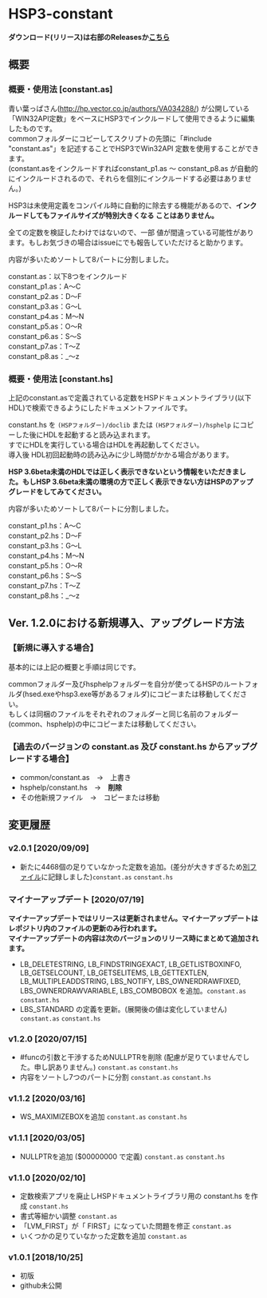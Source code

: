 # HSP3-constant

**ダウンロード(リリース)は右部のReleasesか[こちら](https://github.com/UMAGODi/HSP3-constant/releases)**

## 概要

### 概要・使用法 [constant.as]

青い葉っぱさん(http://hp.vector.co.jp/authors/VA034288/) が公開している「WIN32API定数」をベースにHSP3でインクルードして使用できるように編集したものです。  
commonフォルダーにコピーしてスクリプトの先頭に「#include "constant.as"」を記述することでHSP3でWin32API 定数を使用することができます。<br>
(constant.asをインクルードすればconstant_p1.as ～ constant_p8.as が自動的にインクルードされるので、それらを個別にインクルードする必要はありません。)



HSP3は未使用定義をコンパイル時に自動的に除去する機能があるので、**インクルードしてもファイルサイズが特別大きくなる
ことはありません。**

全ての定数を検証したわけではないので、一部 値が間違っている可能性があります。もしお気づきの場合はissueにでも報告していただけると助かります。



内容が多いためソートして8パートに分割しました。

constant.as：以下8つをインクルード<br>
constant_p1.as：A～C<br>
constant_p2.as：D～F<br>
constant_p3.as：G～L<br>
constant_p4.as：M～N<br>
constant_p5.as：O～R<br>
constant_p6.as：S～S<br>
constant_p7.as：T～Z<br>constant_p8.as：_～z


### 概要・使用法 [constant.hs]

上記のconstant.asで定義されている定数をHSPドキュメントライブラリ(以下 HDL)で検索できるようにしたドキュメントファイルです。  

constant.hs を `(HSPフォルダー)/doclib` または `(HSPフォルダー)/hsphelp` にコピーした後にHDLを起動すると読み込まれます。  
すでにHDLを実行している場合はHDLを再起動してください。  
導入後 HDL初回起動時の読み込みに少し時間がかかる場合があります。

**HSP 3.6beta未満のHDLでは正しく表示できないという情報をいただきました。もしHSP 3.6beta未満の環境の方で正しく表示できない方はHSPのアップグレードをしてみてください。**



内容が多いためソートして8パートに分割しました。

constant_p1.hs：A～C<br>
constant_p2.hs：D～F<br>
constant_p3.hs：G～L<br>
constant_p4.hs：M～N<br>
constant_p5.hs：O～R<br>
constant_p6.hs：S～S<br>
constant_p7.hs：T～Z<br>constant_p8.hs：_～z



## Ver. 1.2.0における新規導入、アップグレード方法

### 【新規に導入する場合】

基本的には上記の概要と手順は同じです。

commonフォルダー及びhsphelpフォルダーを自分が使ってるHSPのルートフォルダ(hsed.exeやhsp3.exe等があるフォルダ)にコピーまたは移動してください。<br>もしくは同梱のファイルをそれぞれのフォルダーと同じ名前のフォルダー(common、hsphelp)の中にコピーまたは移動してください。

### 【過去のバージョンの constant.as 及び constant.hs からアップグレードする場合】

* common/constant.as　→　上書き
* hsphelp/constant.hs　→　**削除**
* その他新規ファイル　→　コピーまたは移動



## 変更履歴

### v2.0.1 [2020/09/09]

* 新たに4468個の足りていなかった定数を追加。(差分が大きすぎるため[別ファイル](https://github.com/UMAGODi/HSP3-constant/blob/master/const_diffs_v2-0-1.txt)に記録しました)`constant.as` `constant.hs`

### マイナーアップデート [2020/07/19]

**マイナーアップデートではリリースは更新されません。マイナーアップデートはレポジトリ内のファイルの更新のみ行われます。**<br>
**マイナーアップデートの内容は次のバージョンのリリース時にまとめて追加されます。**

* LB_DELETESTRING, LB_FINDSTRINGEXACT, LB_GETLISTBOXINFO, LB_GETSELCOUNT, LB_GETSELITEMS, LB_GETTEXTLEN, LB_MULTIPLEADDSTRING, LBS_NOTIFY, LBS_OWNERDRAWFIXED, LBS_OWNERDRAWVARIABLE, LBS_COMBOBOX を追加。`constant.as` `constant.hs`
* LBS_STANDARD の定義を更新。(展開後の値は変化していません) `constant.as` `constant.hs`

### v1.2.0 [2020/07/15]

* #funcの引数と干渉するためNULLPTRを削除 (配慮が足りていませんでした。申し訳ありません。) `constant.as` `constant.hs`
* 内容をソートし7つのパートに分割 `constant.as` `constant.hs`

### v1.1.2 [2020/03/16]

* WS_MAXIMIZEBOXを追加 `constant.as` `constant.hs`

### v1.1.1 [2020/03/05]

* NULLPTRを追加 ($00000000 で定義) `constant.as` `constant.hs`

### v1.1.0 [2020/02/10]
* 定数検索アプリを廃止しHSPドキュメントライブラリ用の constant.hs を作成 `constant.hs`
* 書式等細かい調整 `constant.as`
* 「LVM_FIRST」が「  FIRST」になっていた問題を修正 `constant.as`
* いくつかの足りていなかった定数を追加 `constant.as`

### v1.0.1 [2018/10/25]
* 初版
* github未公開
